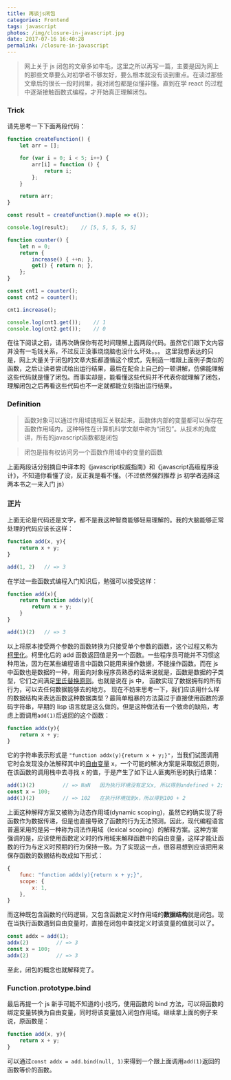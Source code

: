 ```yaml
---
title: 再谈js闭包
categories: Frontend
tags: javascript
photos: /img/closure-in-javascript.jpg
date: 2017-07-16 16:40:28
permalink: /closure-in-javascript
---
```



> 网上关于 js 闭包的文章多如牛毛，这里之所以再写一篇，主要是因为网上的那些文章要么对初学者不够友好，要么根本就没有谈到重点。在读过那些文章后的很长一段时间里，我对闭包都是似懂非懂。直到在学 react 的过程中逐渐接触函数式编程，才开始真正理解闭包。

### Trick
请先思考一下下面两段代码：
```javascript
function createFunction() {
    let arr = [];

    for (var i = 0; i < 5; i++) {
        arr[i] = function () {
            return i;
        };
    }

    return arr;
}

const result = createFunction().map(e => e());

console.log(result);    // [5, 5, 5, 5, 5]
```
```javascript
function counter() {
    let n = 0;
    return {
        increase() { ++n; },
        get() { return n; },
    };
}

const cnt1 = counter();
const cnt2 = counter();

cnt1.increase();

console.log(cnt1.get());    // 1
console.log(cnt2.get());    // 0
```

在往下阅读之前，请再次确保你有花时间理解上面两段代码。虽然它们跟下文内容并没有一毛钱关系，不过反正没事烧烧脑也没什么坏处。。。
这里我想表达的只是，网上大量关于闭包的文章大抵都遵循这个模式，先制造一堆跟上面例子类似的函数，之后让读者尝试给出运行结果，最后在配合上自己的一顿讲解，仿佛能理解这些代码就是懂了闭包。而事实却是，能看懂这些代码并不代表你就理解了闭包，理解闭包之后再看这些代码也不一定就都能立刻指出运行结果。

<!-- more -->

### Definition
> 函数对象可以通过作用域链相互关联起来，函数体内部的变量都可以保存在函数作用域内，这种特性在计算机科学文献中称为“闭包”。从技术的角度讲，所有的javascript函数都是闭包

<!-- -->
> 闭包是指有权访问另一个函数作用域中的变量的函数

上面两段话分别摘自中译本的《javascript权威指南》和《javascript高级程序设计》，不知道你看懂了没，反正我是看不懂。（不过依然强烈推荐 js 初学者选择这两本书之一来入门 js）

### 正片
上面无论是代码还是文字，都不是我这种智商能够轻易理解的。我的大脑能够正常处理的代码应该长这样：
```javascript
function add(x, y){
    return x + y;
}

add(1, 2)   // => 3
```
在学过一些函数式编程入门知识后，勉强可以接受这样：
```javascript
function add(x){
    return function addx(y){
        return x + y;
    }
}

add(1)(2)   // => 3
```
以上将原本接受两个参数的函数转换为只接受单个参数的函数，这个过程又称为 [柯里化](https://zh.wikipedia.org/wiki/%E6%9F%AF%E9%87%8C%E5%8C%96)。柯里化后的 add 函数返回值是另一个函数。一些程序员可能并不习惯这种用法，因为在某些编程语言中函数只能用来操作数据，不能操作函数。而在 js 中函数也是数据的一种，用面向对象程序员熟悉的话来说就是，函数是数据的子类型，它们之间满足[里氏替换原则](https://en.wikipedia.org/wiki/Liskov_substitution_principle)。也就是说在 js 中， 函数实现了数据拥有的所有行为，可以去任何数据能够去的地方。
现在不妨来思考一下，我们应该用什么样的数据结构来表达函数这种数据类型？最简单粗暴的方法莫过于直接使用函数的源码字符串，早期的 lisp 语言就是这么做的。但是这种做法有一个致命的缺陷，考虑上面调用`add(1)`后返回的这个函数：
```javascript
function addx(y){
    return x + y;
}
```
它的字符串表示形式是 `"function addx(y){return x + y;}"`，当我们试图调用它时会发现没办法解释其中的[自由变量](http://blog.staynoob.cn/post/2017/03/lambda-calculus-introduction/#2-绑定变量与自由变量) x，一个可能的解决方案是采取就近原则，在该函数的调用栈中去寻找 x 的值，于是产生了如下让人匪夷所思的执行结果：
```javascript
add(1)(2)         // => NaN   因为执行环境没有定义x, 所以得到undefined + 2;
const x = 100;
add(1)(2)         // => 102   在执行环境找到x，所以得到100 + 2
```
上面这种解释方案又被称为动态作用域(dynamic scoping)，虽然它的确实现了将函数作为数据传递，但是也直接导致了函数的行为无法预测。因此，现代编程语言普遍采用的是另一种称为词法作用域（lexical scoping）的解释方案。这种方案强调的是，应该使用函数定义时的作用域来解释函数中的自由变量，这样才能让函数的行为与定义时预期的行为保持一致。为了实现这一点，很容易想到应该把用来保存函数的数据结构改成如下形式：
```javascript
{
    func: "function addx(y){return x + y;}",
    scope: {
        x: 1,
    },
}
```
而这种既包含函数的代码逻辑，又包含函数定义时作用域的**数据结构**就是闭包。现在当执行函数遇到自由变量时，直接在闭包中查找定义时该变量的值就可以了。
```javascript
const addx = add(1);
addx(2)         // => 3
const x = 100;
addx(2)         // => 3
```
至此，闭包的概念也就解释完了。

### Function.prototype.bind
最后再提一个 js 新手可能不知道的小技巧，使用函数的 bind 方法，可以将函数的绑定变量转换为自由变量，同时将该变量加入闭包作用域。继续拿上面的例子来说，原函数是：
```javascript
function add(x, y){
    return x + y;
}
```
可以通过`const addx = add.bind(null, 1)`来得到一个跟上面调用`add(1)`返回的函数等价的函数。
